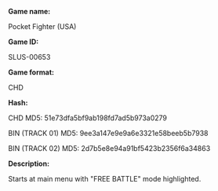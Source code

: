 **Game name:**

Pocket Fighter (USA)

**Game ID:**

SLUS-00653

**Game format:**

CHD

**Hash:**

CHD MD5: 51e73dfa5bf9ab198fd7ad5b973a0279

BIN (TRACK 01) MD5: 9ee3a147e9e9a6e3321e58beeb5b7938

BIN (TRACK 02) MD5: 2d7b5e8e94a91bf5423b2356f6a34863

**Description:**

Starts at main menu with "FREE BATTLE" mode highlighted.